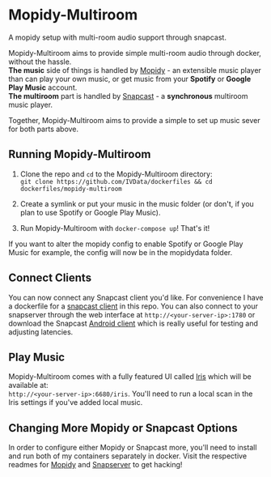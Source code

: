 # Mopidy-Multiroom
A mopidy setup with multi-room audio support through snapcast.


Mopidy-Multiroom aims to provide simple multi-room audio through docker, without the hassle.  
**The music** side of things is handled by [Mopidy](https://github.com/mopidy/mopidy) - an extensible music player than can play your own music, or get music from your **Spotify** or **Google Play Music** account.  
**The multiroom** part is handled by [Snapcast](https://github.com/badaix/snapcast) - a **synchronous** multiroom music player.

Together, Mopidy-Multiroom aims to provide a simple to set up music sever for both parts above.

## Running Mopidy-Multiroom
1. Clone the repo and `cd` to the Mopidy-Multiroom directory:  
`git clone https://github.com/IVData/dockerfiles && cd dockerfiles/mopidy-multiroom`

2. Create a symlink or put your music in the music folder (or don't, if you plan to use Spotify or Google Play Music).

3. Run Mopidy-Multiroom with `docker-compose up`! That's it!

If you want to alter the mopidy config to enable Spotify or Google Play Music for example, the config will now be in the mopidydata folder.


## Connect Clients
You can now connect any Snapcast client you'd like. For convenience I have a dockerfile for a [snapcast client](https://github.com/IVData/dockerfiles/tree/master/snapclient) in this repo. You can also connect to your snapserver through the web interface at `http://<your-server-ip>:1780` or download the Snapcast [Android client](https://play.google.com/store/apps/details?id=de.badaix.snapcast&hl=en) which is really useful for testing and adjusting latencies.

## Play Music
Mopidy-Multiroom comes with a fully featured UI called [Iris](https://mopidy.com/ext/iris/) which will be available at:  
`http://<your-server-ip>:6680/iris`. You'll need to run a local scan in the Iris settings if you've added local music.

## Changing More Mopidy or Snapcast Options
In order to configure either Mopidy or Snapcast more, you'll need to install and run both of my containers separately in docker. Visit the respective readmes for [Mopidy](https://github.com/IVData/dockerfiles/tree/master/mopidy) and [Snapserver](https://github.com/IVData/dockerfiles/tree/master/snapserver) to get hacking!
